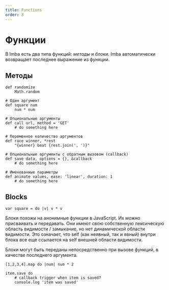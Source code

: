 ```yaml
---
title: Functions
order: 3
---
```


# Функции

В Imba есть два типа функций: *методы* и *блоки*. Imba автоматически возвращает последнее выражение из функции.

## Методы

```imba
def randomize
    Math.random
```

```imba
# Один аргумент
def square num
    num * num
```

```imba
# Опциональные аргументы
def call url, method = 'GET'
    # do something here
```

```imba
# Переменное количество аргументов
def race winner, *rest
    "{winner} beat {rest.join(', ')}"
```

```imba
# Опциональные аргументы с обратным вызовом (callback)
def save data, options = {}, &callback
    # do something here
```

```imba
# Именованные параметры
def animate values, ease: 'linear', duration: 1
    # do something here
```



## Blocks

```imba
var square = do |v| v * v
```


Блоки похожи на анонимные функции в JavaScript. Их можно присваивать и передавать. Они имеют свою собственную лексическую область видимости / замыкание, но нет динамической области видимости. Это означает, что self (как неявный, так и явный) внутри блока все еще ссылается на self внешней области видимости.

Блоки могут быть переданы непосредственно при вызове функций, в качестве последнего аргумента.


```imba
[1,2,3,4].map do |num| num * 2

item.save do
    # callback trigger when item is saved?
    console.log 'item was saved'
```
